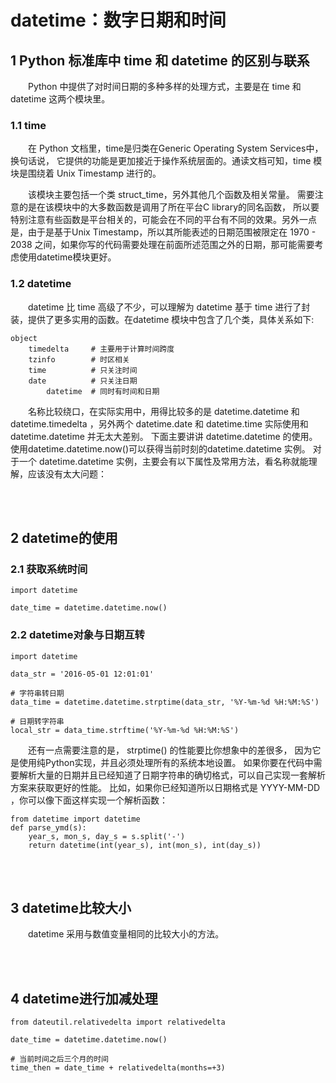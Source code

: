 # datetime：数字日期和时间

## 1 Python 标准库中 time 和 datetime 的区别与联系

&emsp;&emsp;Python 中提供了对时间日期的多种多样的处理方式，主要是在 time 和 datetime 这两个模块里。

### 1.1 time

&emsp;&emsp;在 Python 文档里，time是归类在Generic Operating System Services中，换句话说， 它提供的功能是更加接近于操作系统层面的。通读文档可知，time 模块是围绕着 Unix Timestamp 进行的。

&emsp;&emsp;该模块主要包括一个类 struct_time，另外其他几个函数及相关常量。 需要注意的是在该模块中的大多数函数是调用了所在平台C library的同名函数， 所以要特别注意有些函数是平台相关的，可能会在不同的平台有不同的效果。另外一点是，由于是基于Unix Timestamp，所以其所能表述的日期范围被限定在 1970 - 2038 之间，如果你写的代码需要处理在前面所述范围之外的日期，那可能需要考虑使用datetime模块更好。

### 1.2 datetime

&emsp;&emsp;datetime 比 time 高级了不少，可以理解为 datetime 基于 time 进行了封装，提供了更多实用的函数。在datetime 模块中包含了几个类，具体关系如下:

```
object
    timedelta     # 主要用于计算时间跨度
    tzinfo        # 时区相关
    time          # 只关注时间
    date          # 只关注日期
        datetime  # 同时有时间和日期
```

&emsp;&emsp;名称比较绕口，在实际实用中，用得比较多的是 datetime.datetime 和 datetime.timedelta ，另外两个 datetime.date 和 datetime.time 实际使用和 datetime.datetime 并无太大差别。 下面主要讲讲 datetime.datetime 的使用。使用datetime.datetime.now()可以获得当前时刻的datetime.datetime 实例。 对于一个 datetime.datetime 实例，主要会有以下属性及常用方法，看名称就能理解，应该没有太大问题：

<br>
<br>

## 2 datetime的使用

### 2.1 获取系统时间

```
import datetime

date_time = datetime.datetime.now()

```

### 2.2 datetime对象与日期互转
```
import datetime

data_str = '2016-05-01 12:01:01'

# 字符串转日期
data_time = datetime.datetime.strptime(data_str, '%Y-%m-%d %H:%M:%S')

# 日期转字符串
local_str = data_time.strftime('%Y-%m-%d %H:%M:%S')

```

&emsp;&emsp;还有一点需要注意的是， strptime() 的性能要比你想象中的差很多， 因为它是使用纯Python实现，并且必须处理所有的系统本地设置。 如果你要在代码中需要解析大量的日期并且已经知道了日期字符串的确切格式，可以自己实现一套解析方案来获取更好的性能。 比如，如果你已经知道所以日期格式是 YYYY-MM-DD ，你可以像下面这样实现一个解析函数：

```
from datetime import datetime
def parse_ymd(s):
    year_s, mon_s, day_s = s.split('-')
    return datetime(int(year_s), int(mon_s), int(day_s))
```


<br>
<br>

## 3 datetime比较大小

&emsp;&emsp;datetime 采用与数值变量相同的比较大小的方法。

<br>
<br>

## 4 datetime进行加减处理

```
from dateutil.relativedelta import relativedelta

date_time = datetime.datetime.now()

# 当前时间之后三个月的时间
time_then = date_time + relativedelta(months=+3)


```
